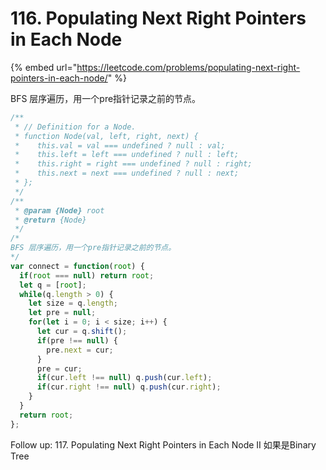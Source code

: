 # 116. Populating Next Right Pointers in Each Node

{% embed url="https://leetcode.com/problems/populating-next-right-pointers-in-each-node/" %}

BFS 层序遍历，用一个pre指针记录之前的节点。

```javascript
/**
 * // Definition for a Node.
 * function Node(val, left, right, next) {
 *    this.val = val === undefined ? null : val;
 *    this.left = left === undefined ? null : left;
 *    this.right = right === undefined ? null : right;
 *    this.next = next === undefined ? null : next;
 * };
 */
/**
 * @param {Node} root
 * @return {Node}
 */
/*
BFS 层序遍历，用一个pre指针记录之前的节点。
*/
var connect = function(root) {
  if(root === null) return root;
  let q = [root];
  while(q.length > 0) {
    let size = q.length;
    let pre = null;
    for(let i = 0; i < size; i++) {
      let cur = q.shift();
      if(pre !== null) {
        pre.next = cur;
      }
      pre = cur;
      if(cur.left !== null) q.push(cur.left);
      if(cur.right !== null) q.push(cur.right);
    }
  }
  return root;
};
```

Follow up: 117. Populating Next Right Pointers in Each Node II 如果是Binary Tree


